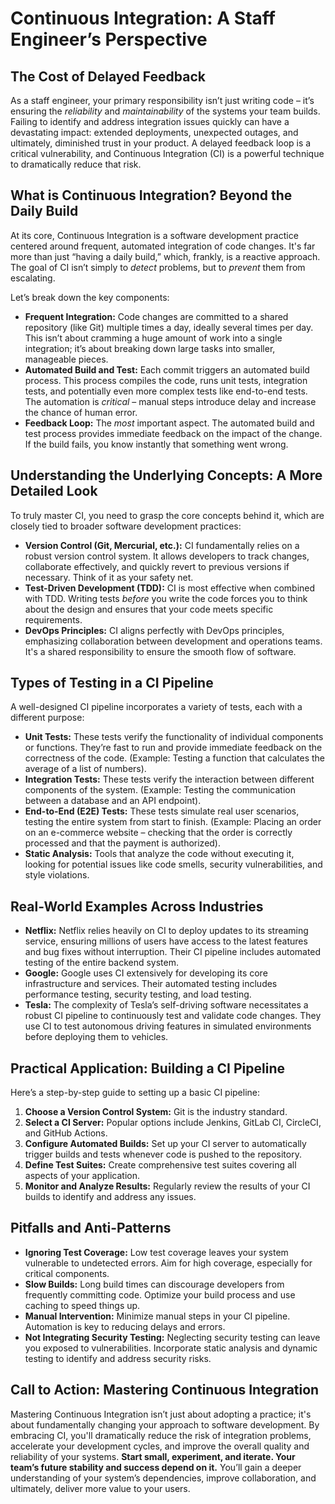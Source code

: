 # Continuous Integration: A Staff Engineer’s Perspective

## The Cost of Delayed Feedback

As a staff engineer, your primary responsibility isn’t just writing code – it’s ensuring the _reliability_ and _maintainability_ of the systems your team builds. Failing to identify and address integration issues quickly can have a devastating impact: extended deployments, unexpected outages, and ultimately, diminished trust in your product. A delayed feedback loop is a critical vulnerability, and Continuous Integration (CI) is a powerful technique to dramatically reduce that risk.

## What is Continuous Integration? Beyond the Daily Build

At its core, Continuous Integration is a software development practice centered around frequent, automated integration of code changes. It's far more than just “having a daily build,” which, frankly, is a reactive approach. The goal of CI isn’t simply to _detect_ problems, but to _prevent_ them from escalating.

Let’s break down the key components:

- **Frequent Integration:** Code changes are committed to a shared repository (like Git) multiple times a day, ideally several times per day. This isn’t about cramming a huge amount of work into a single integration; it’s about breaking down large tasks into smaller, manageable pieces.
- **Automated Build and Test:** Each commit triggers an automated build process. This process compiles the code, runs unit tests, integration tests, and potentially even more complex tests like end-to-end tests. The automation is _critical_ – manual steps introduce delay and increase the chance of human error.
- **Feedback Loop:** The _most_ important aspect. The automated build and test process provides immediate feedback on the impact of the change. If the build fails, you know instantly that something went wrong.

## Understanding the Underlying Concepts: A More Detailed Look

To truly master CI, you need to grasp the core concepts behind it, which are closely tied to broader software development practices:

- **Version Control (Git, Mercurial, etc.):** CI fundamentally relies on a robust version control system. It allows developers to track changes, collaborate effectively, and quickly revert to previous versions if necessary. Think of it as your safety net.
- **Test-Driven Development (TDD):** CI is most effective when combined with TDD. Writing tests _before_ you write the code forces you to think about the design and ensures that your code meets specific requirements.
- **DevOps Principles:** CI aligns perfectly with DevOps principles, emphasizing collaboration between development and operations teams. It's a shared responsibility to ensure the smooth flow of software.

## Types of Testing in a CI Pipeline

A well-designed CI pipeline incorporates a variety of tests, each with a different purpose:

- **Unit Tests:** These tests verify the functionality of individual components or functions. They’re fast to run and provide immediate feedback on the correctness of the code. (Example: Testing a function that calculates the average of a list of numbers).
- **Integration Tests:** These tests verify the interaction between different components of the system. (Example: Testing the communication between a database and an API endpoint).
- **End-to-End (E2E) Tests:** These tests simulate real user scenarios, testing the entire system from start to finish. (Example: Placing an order on an e-commerce website – checking that the order is correctly processed and that the payment is authorized).
- **Static Analysis:** Tools that analyze the code without executing it, looking for potential issues like code smells, security vulnerabilities, and style violations.

## Real-World Examples Across Industries

- **Netflix:** Netflix relies heavily on CI to deploy updates to its streaming service, ensuring millions of users have access to the latest features and bug fixes without interruption. Their CI pipeline includes automated testing of the entire backend system.
- **Google:** Google uses CI extensively for developing its core infrastructure and services. Their automated testing includes performance testing, security testing, and load testing.
- **Tesla:** The complexity of Tesla’s self-driving software necessitates a robust CI pipeline to continuously test and validate code changes. They use CI to test autonomous driving features in simulated environments before deploying them to vehicles.

## Practical Application: Building a CI Pipeline

Here’s a step-by-step guide to setting up a basic CI pipeline:

1. **Choose a Version Control System:** Git is the industry standard.
2. **Select a CI Server:** Popular options include Jenkins, GitLab CI, CircleCI, and GitHub Actions.
3. **Configure Automated Builds:** Set up your CI server to automatically trigger builds and tests whenever code is pushed to the repository.
4. **Define Test Suites:** Create comprehensive test suites covering all aspects of your application.
5. **Monitor and Analyze Results:** Regularly review the results of your CI builds to identify and address any issues.

## Pitfalls and Anti-Patterns

- **Ignoring Test Coverage:** Low test coverage leaves your system vulnerable to undetected errors. Aim for high coverage, especially for critical components.
- **Slow Builds:** Long build times can discourage developers from frequently committing code. Optimize your build process and use caching to speed things up.
- **Manual Intervention:** Minimize manual steps in your CI pipeline. Automation is key to reducing delays and errors.
- **Not Integrating Security Testing:** Neglecting security testing can leave you exposed to vulnerabilities. Incorporate static analysis and dynamic testing to identify and address security risks.

## Call to Action: Mastering Continuous Integration

Mastering Continuous Integration isn’t just about adopting a practice; it's about fundamentally changing your approach to software development. By embracing CI, you'll dramatically reduce the risk of integration problems, accelerate your development cycles, and improve the overall quality and reliability of your systems. **Start small, experiment, and iterate. Your team’s future stability and success depend on it.** You’ll gain a deeper understanding of your system’s dependencies, improve collaboration, and ultimately, deliver more value to your users.

```

```
